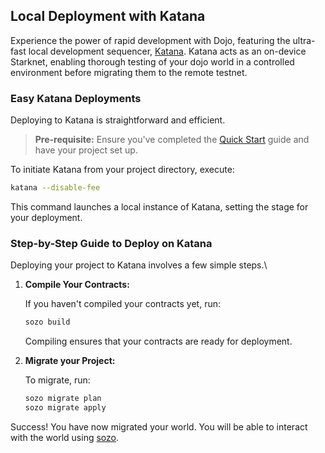 ## Local Deployment with Katana

Experience the power of rapid development with Dojo, featuring the ultra-fast local development sequencer, [Katana](/toolchain/katana/overview.md). Katana acts as an on-device Starknet, enabling thorough testing of your dojo world in a controlled environment before migrating them to the remote testnet.

### Easy Katana Deployments

Deploying to Katana is straightforward and efficient.

> **Pre-requisite:** Ensure you've completed the [Quick Start](/getting-started/quick-start.md) guide and have your project set up.

To initiate Katana from your project directory, execute:

```bash
katana --disable-fee
```

This command launches a local instance of Katana, setting the stage for your deployment.

### Step-by-Step Guide to Deploy on Katana

Deploying your project to Katana involves a few simple steps.\

1. **Compile Your Contracts:**

   If you haven't compiled your contracts yet, run:

   ```bash
   sozo build
   ```

   Compiling ensures that your contracts are ready for deployment.

2. **Migrate your Project:**

   To migrate, run:

   ```bash
   sozo migrate plan
   sozo migrate apply
   ```

Success! You have now migrated your world. You will be able to interact with the world using [sozo](/toolchain/sozo/overview.md).
